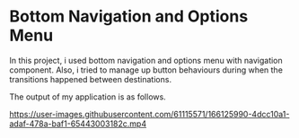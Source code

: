 # Bottom Navigation and Options Menu
In this project, i used bottom navigation and options menu with navigation component. Also, i tried to manage up button behaviours during when the transitions happened
between destinations.

The output of my application is as follows.

https://user-images.githubusercontent.com/61115571/166125990-4dcc10a1-adaf-478a-baf1-65443003182c.mp4


